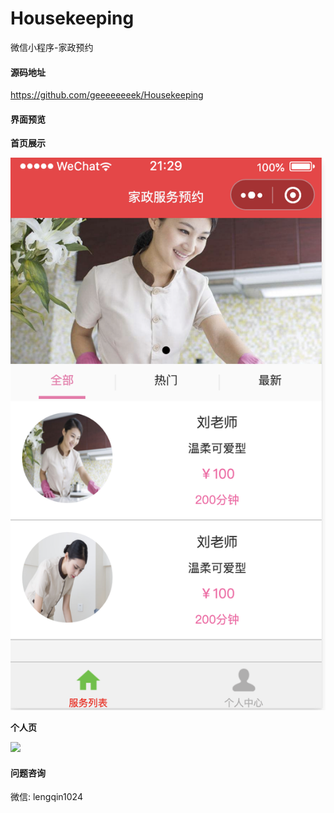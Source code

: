 # Housekeeping
微信小程序-家政预约 
 
 
#### 源码地址

https://github.com/geeeeeeeek/Housekeeping

#### 界面预览

**首页展示** 

![](https://github.com/geeeeeeeek/Housekeeping/blob/master/images/demo03.png)


**个人页**

![](https://github.com/geeeeeeeek/bt/blob/master/static/img/demo04.png)

 
 #### 问题咨询

 微信: lengqin1024

